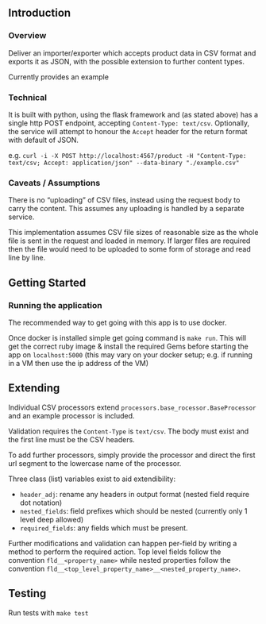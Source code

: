 ## Introduction

### Overview

Deliver an importer/exporter which accepts product data in CSV format and
exports it as JSON, with the possible extension to further content types.

Currently provides an example


### Technical

It is built with python, using the flask framework and (as stated above) has a
single http POST endpoint, accepting `Content-Type: text/csv`. Optionally, the
service will attempt to honour the `Accept` header for the return format with
default of JSON.

e.g.
`curl -i -X POST http://localhost:4567/product -H "Content-Type: text/csv; Accept: application/json" --data-binary "./example.csv"`


### Caveats / Assumptions

There is no “uploading” of CSV files, instead using the request body to carry
the content. This assumes any uploading is handled by a separate service.

This implementation assumes CSV file sizes of reasonable size as the whole file
is sent in the request and loaded in memory. If larger files are required then
the file would need to be uploaded to some form of storage and read line by
line.


## Getting Started

### Running the application

The recommended way to get going with this app is to use docker.

Once docker is installed simple get going command is `make run`. This will
get the correct ruby image & install the required Gems before starting the app
on `localhost:5000` (this may vary on your docker setup; e.g. if running in a
VM then use the ip address of the VM)


## Extending

Individual CSV processors extend `processors.base_rocessor.BaseProcessor` and
an example processor is included.

Validation requires the `Content-Type` is `text/csv`. The body must exist and the first line must be the CSV headers.

To add further processors, simply provide the processor and direct the first url
segment to the lowercase name of the processor.

Three class (list) variables exist to aid extendibility:

- `header_adj`: rename any headers in output format (nested field require dot
    notation)
- `nested_fields`: field prefixes which should be nested (currently only 1
    level deep allowed)
- `required_fields`: any fields which must be present.

Further modifications and validation can happen per-field by writing a method
to perform the required action. Top level fields follow the convention
`fld__<property_name>` while nested properties follow the convention
`fld__<top_level_property_name>__<nested_property_name>`.


## Testing

Run tests with `make test`
